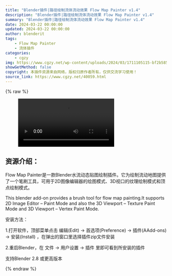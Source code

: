 ```yaml
---
title: "Blender插件|路径绘制流体流动效果 Flow Map Painter v1.4"
description: "Blender插件|路径绘制流体流动效果 Flow Map Painter v1.4"
summary: "Blender插件|路径绘制流体流动效果 Flow Map Painter v1.4"
date: 2024-03-22 00:00:00
updated: 2024-03-22 00:00:00
author: blenderit
tags: 
    - Flow Map Painter
    - 流体插件
categories:
    - cgzy
img: https://www.cgzy.net/wp-content/uploads/2024/03/1711105115-bf2b585aaeb7a04.webp
showGetMethod: false
copyright: 本插件资源来自网络，版权归原作者所有，仅供交流学习使用！
source_link: https://www.cgzy.net/40059.html
---
```


{% raw %}
<figure class="wp-block-video aligncenter"><video controls src="http://cloud.video.taobao.com/play/u/null/p/1/e/6/t/1/454616310880.mp4"></video></figure><div class="wp-block-pandastudio-title"><div class="title_style_01"><h2 id="h2-0">资源介绍：</h2></div></div><p class="is-style-text-indent-2em">Flow Map Painter是一款Blender水流动态贴图绘制插件。它为绘制流动地图提供了一个笔刷工具，可用于2D图像编辑器的绘图模式、3D视口的纹理绘制模式和顶点绘制模式。</p><p>This blender add-on provides a brush tool for flow map painting.It supports 2D Image Editor – Paint Mode and also the 3D Viewport – Texture Paint Mode and 3D Viewport – Vertex Paint Mode.</p><div class="wp-block-pandastudio-title"><div class="title_style_01"><p>安装方法：</p></div></div><p>1.打开软件，顶部菜单点击 编辑(Edit) → 首选项(Preference) → 插件(AAdd-ons) → 安装(Install) ，在弹出的窗口里选择插件zip文件安装</p><p>2.重启Blender，在 文件 → 用户设置 → 插件 里即可看到所安装的插件</p><div class="wp-block-pandastudio-tips"><div class="tip success "><p>支持Blender 2.8 或更高版本</p>
</div></div>
<div style="display: none">cgzy</div>
{% endraw %}